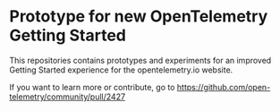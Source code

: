# Prototype for new OpenTelemetry Getting Started

This repositories contains prototypes and experiments for an improved Getting Started experience for the opentelemetry.io website.

If you want to learn more or contribute, go to https://github.com/open-telemetry/community/pull/2427
